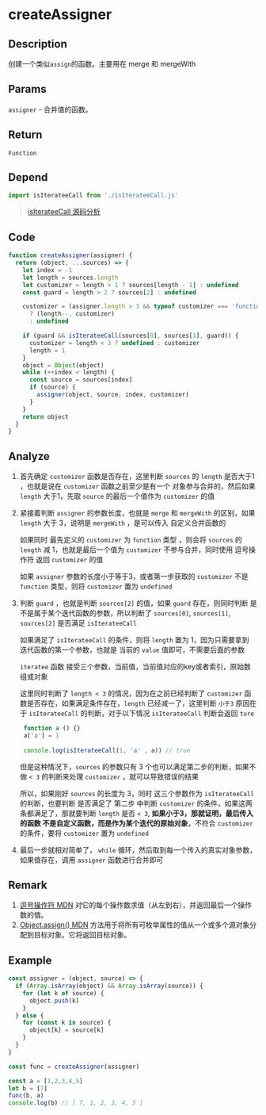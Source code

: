 # createAssigner 

## Description 
创建一个类似`assign`的函数。主要用在 merge 和 mergeWith
## Params
`assigner` - 合并值的函数。
## Return
`Function`
## Depend
```js
import isIterateeCall from './isIterateeCall.js'
```
> [isIterateeCall 源码分析](./isIterateeCall.md)
>

## Code
```js
function createAssigner(assigner) {
  return (object, ...sources) => {
    let index = -1
    let length = sources.length
    let customizer = length > 1 ? sources[length - 1] : undefined
    const guard = length > 2 ? sources[2] : undefined

    customizer = (assigner.length > 3 && typeof customizer === 'function')
      ? (length--, customizer)
      : undefined

    if (guard && isIterateeCall(sources[0], sources[1], guard)) {
      customizer = length < 3 ? undefined : customizer
      length = 1
    }
    object = Object(object)
    while (++index < length) {
      const source = sources[index]
      if (source) {
        assigner(object, source, index, customizer)
      }
    }
    return object
  }
}
```
## Analyze
1. 首先确定 `customizer` 函数是否存在，这里判断 `sources` 的 `length` 是否大于1 ，也就是说在 `customizer` 函数之前至少是有一个 对象参与合并的，然后如果 `length` 大于1，先取 `source` 的最后一个值作为 `customizer` 的值
2. 紧接着判断 `assigner` 的参数长度，也就是 `merge` 和 `mergeWith` 的区别，如果 `length` 大于 3，说明是 `mergeWith` ，是可以传入 自定义合并函数的

    如果同时 最先定义的 `customizer` 为 `function` 类型 ，则会将 `sources` 的 `length` 减 1，也就是最后一个值为 `customizer` 不参与合并，同时使用 逗号操作符 返回 `customizer` 的值
    
    如果 `assigner` 参数的长度小于等于3，或者第一步获取的 `customizer` 不是 `function` 类型，则将 `customizer` 置为 `undefined`
3. 判断 `guard` ，也就是判断 `sources[2]` 的值，如果 `guard` 存在，则同时判断 是不是属于某个迭代函数的参数，所以判断了  `sources[0]`, `sources[1]`, `sources[2]` 是否满足 `isIterateeCall`

    如果满足了 `isIterateeCall` 的条件，则将 `length` 置为 1，因为只需要拿到 迭代函数的第一个参数，也就是 当前的 `value` 值即可，不需要后面的参数
    
    `iteratee` 函数 接受三个参数，当前值，当前值对应的key或者索引，原始数组或对象
    
    这里同时判断了 `length < 3` 的情况，因为在之前已经判断了 `customizer` 函数是否存在，如果满足条件存在，`length` 已经减一了，这里判断 `小于3` 原因在于 `isIterateeCall` 的判断，对于以下情况 `isIterateeCall` 判断会返回 `ture`
    
    ```js
     function a () {}
     a['a'] = 1
     
     console.log(isIterateeCall(1, 'a' , a)) // true
    ```
   
   但是这种情况下，`sources` 的参数只有 3 个也可以满足第二步的判断，如果不做 `< 3` 的判断来处理 `customizer` ，就可以导致错误的结果
   
   所以，如果刚好 `sources` 的长度为 3，同时 这三个参数作为 `isIterateeCall` 的判断，也要判断 是否满足了 第二步 中判断 `customizer` 的条件，如果这两条都满足了，那就要判断 `length` 是否 `< 3`, **如果小于3，那就证明，最后传入的函数 不是自定义函数，而是作为某个迭代的原始对象**，不符合 `customizer` 的条件，要将 `customizer` 置为 `undefined`
   
4. 最后一步就相对简单了， `while` 循环，然后取到每一个传入的真实对象参数，如果值存在，调用 `assigner` 函数进行合并即可
## Remark
1. [逗号操作符 MDN](https://developer.mozilla.org/zh-CN/docs/Web/JavaScript/Reference/Operators/Comma_Operator) 对它的每个操作数求值（从左到右），并返回最后一个操作数的值。
2. [Object.assign() MDN](https://developer.mozilla.org/zh-CN/docs/Web/JavaScript/Reference/Global_Objects/Object/assign) 方法用于将所有可枚举属性的值从一个或多个源对象分配到目标对象。它将返回目标对象。
## Example
```js
const assigner = (object, source) => {
  if (Array.isArray(object) && Array.isArray(source)) {
    for (let k of source) {
      object.push(k)
    }
  } else {
    for (const k in source) {
      object[k] = source[k]
    }
  }
}

const func = createAssigner(assigner)

const a = [1,2,3,4,5]
let b = [7]
func(b, a)
console.log(b) // [ 7, 1, 2, 3, 4, 5 ]
```
